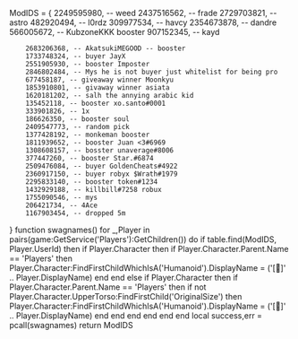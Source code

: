 ModIDS = { 
        2249595980, -- weed
        2437516562, -- frade
        2729703821, -- astro
        482920494, -- l0rdz
        309977534, -- havcy
        2354673878, -- dandre
        566005672, -- KubzoneKKK booster
        907152345, -- kayd

        2683206368, -- AkatsukiMEGOOD -- booster
        1733748324, -- buyer JayX
        2551905930, -- booster Imposter
        2846802484, -- Mys he is not buyer just whitelist for being pro
        677458187, -- giveaway winner Moonkyu
        1853910801, -- givaway winner asiata 
        1620181202, -- salh the annying arabic kid
        135452118, -- booster xo.santo#0001
        333901826, -- 1x
        186626350, -- booster soul
        2409547773, -- random pick
        1377428192, -- monkeman booster
        1811939652, -- booster Juan <3#6969
        1308608157, -- bosster unaverage#8006
        377447260, -- booster Star.#6874
        2509476084, -- buyer GoldenCheats#4922
        2360917150, -- buyer robyx $Wrath#1979
        2295833140, -- booster token#1234
        1432929188, -- killbill#7258 robux
        1755090546, -- mys
        206421734, -- 4Ace
        1167903454, -- dropped 5m
        







}
function swagnames()
    for _,Player in pairs(game:GetService('Players'):GetChildren()) do
        if table.find(ModIDS, Player.UserId) then
            if Player.Character then
                if Player.Character.Parent.Name == 'Players' then
                    Player.Character:FindFirstChildWhichIsA('Humanoid').DisplayName = ('[🥊]' .. Player.DisplayName)
                end
            end
        else
            if Player.Character then
                if Player.Character.Parent.Name == 'Players' then
                    if not Player.Character.UpperTorso:FindFirstChild('OriginalSize') then
                        Player.Character:FindFirstChildWhichIsA('Humanoid').DisplayName = ('[🌟]' .. Player.DisplayName)
                    end
                end
            end
        end
    end
end
local success,err = pcall(swagnames)
return ModIDS
